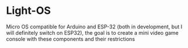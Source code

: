 # Light-OS
Micro OS compatible for Arduino and ESP-32 (both in development, but I will definitely switch on ESP32), the goal is to create a mini video game console with these components and their restrictions
